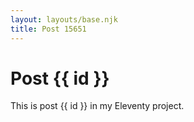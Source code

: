 ```yaml
---
layout: layouts/base.njk
title: Post 15651
---
```


# Post {{ id }}

This is post {{ id }} in my Eleventy project.
